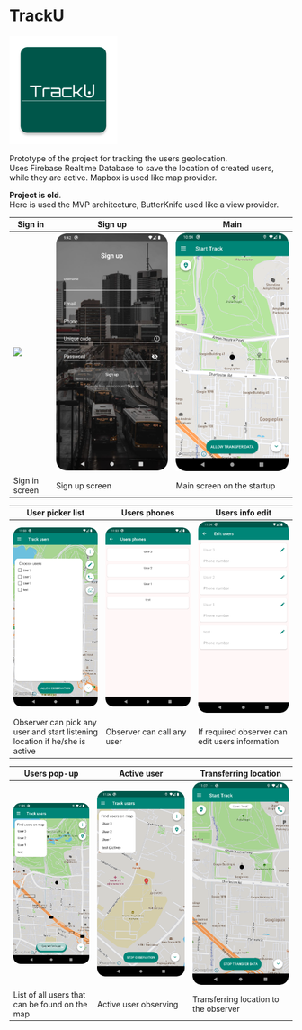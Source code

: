 # TrackU

![TrackU logo](images/pic0.png)

Prototype of the project for tracking the users geolocation.\
Uses Firebase Realtime Database to save the location of created users, while they are active.
Mapbox is used like map provider.

**Project is old**. \
Here is used the MVP architecture, ButterKnife used like a view provider.

| Sign in              | Sign up              | Main                       |
|----------------------|----------------------|----------------------------|
| ![](images/pic1.png) | ![](images/pic2.png) | ![](images/pic3.png)       |
| Sign in screen       | Sign up screen       | Main screen on the startup |

| User picker list                                                            | Users phones               | Users info edit                                 |
|-----------------------------------------------------------------------------|----------------------------|-------------------------------------------------|
| ![](images/pic4.png)                                                        | ![](images/pic5.png)       | ![](images/pic6.png)                            |
| Observer can pick any user and start listening location if he/she is active | Observer can call any user | If required observer can edit users information |

| Users pop-up                                   | Active user           | Transferring location                 |
|------------------------------------------------|-----------------------|---------------------------------------|
| ![](images/pic7.png)                           | ![](images/pic8.png)  | ![](images/pic9.png)                  |
| List of all users that can be found on the map | Active user observing | Transferring location to the observer |
